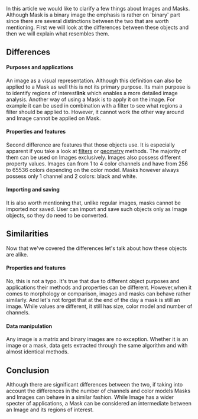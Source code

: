 In this article we would like to clarify a few things about Images and Masks. Although Mask is a binary image the emphasis is rather on 'binary' part since there are several distinctions between the two that are worth mentioning.
First we will look at the differences between these objects and then we will explain what resembles them.

## Differences

#### Purposes and applications

An image as a visual representation. Although this definition can also be applied to a Mask as well this is not its primary purpose. Its main purpose is to identify regions of interest**link** which enables a more detailed image analysis.
Another way of using a Mask is to apply it on the image. For example it can be used in combination with a filter to see what regions a filter should be applied to. However, it cannot work the other way around and Image cannot be applied on Mask.

#### Properties and features

Second difference are features that those objects use. It is especially apparent if you take a look at [filters](../Features/Filters/Filters.md 'internal link on filters') or [geometry](../Features/Geometry/Geometry.md 'internal link on geometry') methods. The majority of them can be used on Images exclusively. Images also possess different property values. Images can from 1 to 4 color channels and have from 256 to 65536 colors depending on the color model.
Masks however always possess only 1 channel and 2 colors: black and white.

#### Importing and saving

It is also worth mentioning that, unlike regular images, masks cannot be imported nor saved. User can import and save such objects only as Image objects, so they do need to be converted.

## Similarities

Now that we've covered the differences let's talk about how these objects are alike.

#### Properties and features

No, this is not a typo. It's true that due to different object purposes and applications their methods and properties can be different. However,when it comes to morphology or comparison, images and masks can behave rather similarly. And let's not forget that at the end of the day a mask is still an image. While values are different, it still has size, color model and number of channels.

#### Data manipulation

Any image is a matrix and binary images are no exception. Whether it is an image or a mask, data gets extracted through the same algorithm and with almost identical methods.

## Conclusion

Although there are significant differences between the two, if taking into account the differences in the number of channels and color models Masks and Images can behave in a similar fashion. While Image has a wider specter of applications, a Mask can be considered an intermediate between an Image and its regions of interest.
